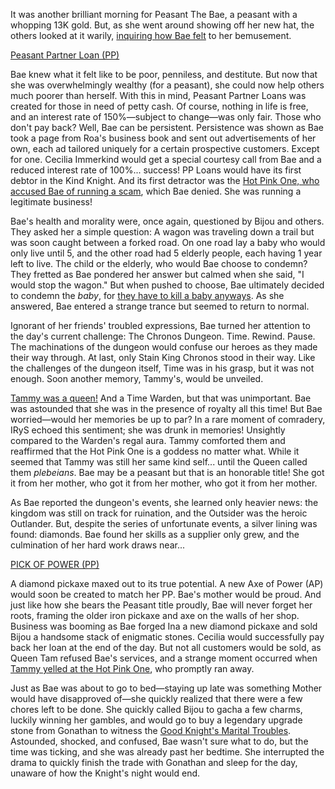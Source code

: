 It was another brilliant morning for Peasant The Bae, a peasant with a whopping 13K gold. But, as she went around showing off her new hat, the others looked at it warily, [inquiring how Bae felt](https://youtu.be/tEdXQofZuf8?t=428) to her bemusement.

[Peasant Partner Loan (PP)](#embed:https://youtu.be/tEdXQofZuf8?t=1188)

Bae knew what it felt like to be poor, penniless, and destitute. But now that she was overwhelmingly wealthy (for a peasant), she could now help others much poorer than herself. With this in mind, Peasant Partner Loans was created for those in need of petty cash. Of course, nothing in life is free, and an interest rate of 150%—subject to change—was only fair. Those who don't pay back? Well, Bae can be persistent. Persistence was shown as Bae took a page from Roa's business book and sent out advertisements of her own, each ad tailored uniquely for a certain prospective customers. Except for one. Cecilia Immerkind would get a special courtesy call from Bae and a reduced interest rate of 100%... success! PP Loans would have its first debtor in the Kind Knight. And its first detractor was the [Hot Pink One, who accused Bae of running a scam](https://youtu.be/tEdXQofZuf8?t=3711), which Bae denied. She was running a legitimate business!

Bae's health and morality were, once again, questioned by Bijou and others. They asked her a simple question: A wagon was traveling down a trail but was soon caught between a forked road. On one road lay a baby who would only live until 5, and the other road had 5 elderly people, each having 1 year left to live. The child or the elderly, who would Bae choose to condemn? They fretted as Bae pondered her answer but calmed when she said, "I would stop the wagon." But when pushed to choose, Bae ultimately decided to condemn the *baby*, for [they have to kill a baby anyways](https://youtu.be/tEdXQofZuf8?t=4026). As she answered, Bae entered a strange trance but seemed to return to normal.

Ignorant of her friends' troubled expressions, Bae turned her attention to the day's current challenge: The Chronos Dungeon. Time. Rewind. Pause. The machinations of the dungeon would confuse our heroes as they made their way through. At last, only Stain King Chronos stood in their way. Like the challenges of the dungeon itself, Time was in his grasp, but it was not enough. Soon another memory, Tammy's, would be unveiled.

[Tammy was a queen!](https://youtu.be/tEdXQofZuf8?t=8275) And a Time Warden, but that was unimportant. Bae was astounded that she was in the presence of royalty all this time! But Bae worried—would her memories be up to par? In a rare moment of comradery, IRyS echoed this sentiment; she was drunk in memories! Unsightly compared to the Warden's regal aura. Tammy comforted them and reaffirmed that the Hot Pink One is a goddess no matter what. While it seemed that Tammy was still her same kind self... until the Queen called them *plebeians*. Bae may be a peasant but that is an honorable title! She got it from her mother, who got it from her mother, who got it from her mother.

As Bae reported the dungeon's events, she learned only heavier news: the kingdom was still on track for ruination, and the Outsider was the heroic Outlander. But, despite the series of unfortunate events, a silver lining was found: diamonds. Bae found her skills as a supplier only grew, and the culmination of her hard work draws near...

[PICK OF POWER (PP)](#embed:https://youtu.be/tEdXQofZuf8?t=11740)

A diamond pickaxe maxed out to its true potential. A new Axe of Power (AP) would soon be created to match her PP. Bae's mother would be proud. And just like how she bears the Peasant title proudly, Bae will never forget her roots, framing the older iron pickaxe and axe on the walls of her shop. Business was booming as Bae forged Ina a new diamond pickaxe and sold Bijou a handsome stack of enigmatic stones. Cecilia would successfully pay back her loan at the end of the day. But not all customers would be sold, as Queen Tam refused Bae's services, and a strange moment occurred when [Tammy yelled at the Hot Pink One](https://youtu.be/tEdXQofZuf8?t=12995), who promptly ran away.

Just as Bae was about to go to bed—staying up late was something Mother would have disapproved of—she quickly realized that there were a few chores left to be done. She quickly called Bijou to gacha a few charms, luckily winning her gambles, and would go to buy a legendary upgrade stone from  Gonathan to witness the [Good Knight's Marital Troubles](https://youtu.be/tEdXQofZuf8?t=14642). Astounded, shocked, and confused, Bae wasn't sure what to do, but the time was ticking, and she was already past her bedtime. She interrupted the drama to quickly finish the trade with Gonathan and sleep for the day, unaware of how the Knight's night would end.
